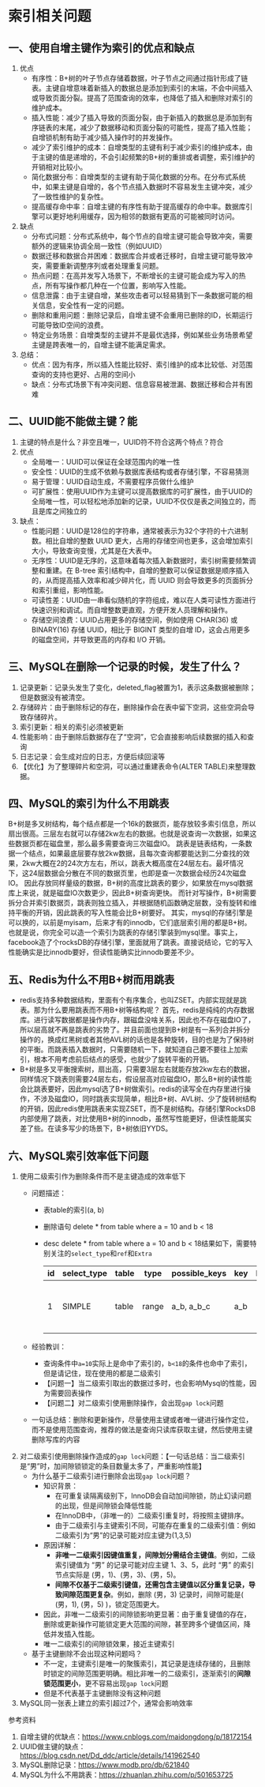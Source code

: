 # 索引相关问题


## 一、使用自增主键作为索引的优点和缺点
1. 优点
   - 有序性：B+树的叶子节点存储着数据，叶子节点之间通过指针形成了链表。主键自增意味着新插入的数据总是添加到索引的末端，不会中间插入或导致页面分裂。提高了范围查询的效率，也降低了插入和删除对索引的维护成本。
   - 插入性能：减少了插入导致的页面分裂，由于新插入的数据总是添加到有序链表的末尾，减少了数据移动和页面分裂的可能性，提高了插入性能；自增锁机制有助于减少插入操作时的并发操作。
   - 减少了索引维护的成本：自增类型的主键有利于减少索引的维护成本，由于主键的值是递增的，不会引起频繁的B+树的重排或者调整，索引维护的开销相对比较小。
   - 简化数据分布：自增类型的主键有助于简化数据的分布。在分布式系统中，如果主键是自增的，各个节点插入数据时不容易发生主键冲突，减少了一致性维护的复杂性。
   - 提高缓存命中率：自增主键的有序性有助于提高缓存的命中率。数据库引擎可以更好地利用缓存，因为相邻的数据有更高的可能被同时访问。
2. 缺点
   - 分布式问题：分布式系统中，每个节点的自增主键可能会导致冲突，需要额外的逻辑来协调全局一致性（例如UUID）
   - 数据迁移和数据合并困难：数据库合并或者迁移时，自增主键可能导致冲突，需要重新调整序列或者处理重复问题。
   - 热点问题：在高并发写入场景下，不断增长的主键可能会成为写入的热点，所有写操作都几种在一个位置，影响写入性能。
   - 信息泄露：由于主键自增，某些攻击者可以轻易猜到下一条数据可能的相关信息，安全性有一定的问题。
   - 删除和重用问题：删除记录后，自增主键不会重用已删除的ID，长期运行可能导致ID空间的浪费。
   - 特定业务场景：自增类型的主键并不是最优选择，例如某些业务场景希望主键是跨表唯一的，自增主键不能满足需求。
3. 总结：
   - 优点：因为有序，所以插入性能比较好、索引维护的成本比较低、对范围查询的支持也更好、占用的空间小
   - 缺点：分布式场景下有冲突问题、信息容易被泄漏、数据迁移和合并有困难

## 二、UUID能不能做主键？能
1. 主键的特点是什么？非空且唯一，UUID符不符合这两个特点？符合
2. 优点
   - 全局唯一：UUID可以保证在全球范围内的唯一性
   - 安全性：UUID的生成不依赖与数据库表结构或者存储引擎，不容易猜测
   - 易于管理：UUID自动生成，不需要程序员做什么维护
   - 可扩展性：使用UUID作为主键可以提高数据库的可扩展性，由于UUID的全局唯一性，可以轻松地添加新的记录，UUID不仅仅是表之间独立的，而且是库之间独立的
3. 缺点：
   - 性能问题：UUID是128位的字符串，通常被表示为32个字符的十六进制数。相比自增的整数 UUID 更大，占用的存储空间也更多，这会增加索引大小，导致查询变慢，尤其是在大表中。 
   - 无序性：UUID是无序的，这意味着每次插入新数据时，索引树需要频繁调整和重建。在 B-tree 索引结构中，自增的整数可以保证数据是顺序插入的，从而提高插入效率和减少碎片化，而 UUID 则会导致更多的页面拆分和索引重组，影响性能。 
   - 可读性差：UUID由一串看似随机的字符组成，难以在人类可读性方面进行快速识别和调试。而自增整数更直观，方便开发人员理解和操作。 
   - 存储空间浪费：UUID占用更多的存储空间，例如使用 CHAR(36) 或 BINARY(16) 存储 UUID，相比于 BIGINT 类型的自增 ID，这会占用更多的磁盘空间，并导致更高的内存和 I/O 开销。

## 三、MySQL在删除一个记录的时候，发生了什么？
1. 记录更新：记录头发生了变化，deleted_flag被置为1，表示这条数据被删除；但是数据没有被清空。
2. 存储碎片：由于删除标记的存在，删除操作会在表中留下空洞，这些空洞会导致存储碎片。
3. 索引更新：相关的索引必须被更新
4. 性能影响：由于删除后数据存在了“空洞”，它会直接影响后续数据的插入和查询
5. 日志记录：会生成对应的日志，方便后续回滚等
6. 【优化】为了整理碎片和空洞，可以通过重建表命令(ALTER TABLE)来整理数据。

## 四、MySQL的索引为什么不用跳表
B+树是多叉树结构，每个结点都是一个16k的数据页，能存放较多索引信息，所以扇出很高。三层左右就可以存储2kw左右的数据。也就是说查询一次数据，如果这些数据页都在磁盘里，那么最多需要查询三次磁盘IO。 
跳表是链表结构，一条数据一个结点，如果最底层要存放2kw数据，且每次查询都要能达到二分查找的效果，2kw大概在2的24次方左右，所以，跳表大概高度在24层左右。最坏情况下，这24层数据会分散在不同的数据页里，也即是查一次数据会经历24次磁盘IO。 
因此存放同样量级的数据，B+树的高度比跳表的要少，如果放在mysql数据库上来说，就是磁盘IO次数更少，因此B+树查询更快。 
而针对写操作，B+树需要拆分合并索引数据页，跳表则独立插入，并根据随机函数确定层数，没有旋转和维持平衡的开销，因此跳表的写入性能会比B+树要好。 
其实，mysql的存储引擎是可以换的，以前是myisam，后来才有的innodb，它们底层索引用的都是B+树。也就是说，你完全可以造一个索引为跳表的存储引擎装到mysql里。事实上，facebook造了个rocksDB的存储引擎，里面就用了跳表。直接说结论，它的写入性能确实是比innodb要好，但读性能确实比innodb要差不少。

## 五、Redis为什么不用B+树而用跳表
- redis支持多种数据结构，里面有个有序集合，也叫ZSET。内部实现就是跳表。那为什么要用跳表而不用B+树等结构呢？ 首先，redis是纯纯的内存数据库。进行读写数据都是操作内存，跟磁盘没啥关系，因此也不存在磁盘IO了，所以层高就不再是跳表的劣势了。并且前面也提到B+树是有一系列合并拆分操作的，换成红黑树或者其他AVL树的话也是各种旋转，目的也是为了保持树的平衡。而跳表插入数据时，只需要随机一下，就知道自己要不要往上加索引，根本不用考虑前后结点的感受，也就少了旋转平衡的开销。
- B+树是多叉平衡搜索树，扇出高，只需要3层左右就能存放2kw左右的数据，同样情况下跳表则需要24层左右，假设层高对应磁盘IO，那么B+树的读性能会比跳表要好，因此mysql选了B+树做索引。redis的读写全在内存里进行操作，不涉及磁盘IO，同时跳表实现简单，相比B+树、AVL树、少了旋转树结构的开销，因此redis使用跳表来实现ZSET，而不是树结构。存储引擎RocksDB内部使用了跳表，对比使用B+树的innodb，虽然写性能更好，但读性能属实差了些。在读多写少的场景下，B+树依旧YYDS。

## 六、MySQL索引效率低下问题
1. 使用二级索引作为删除条件而不是主键造成的效率低下
   - 问题描述：
     - 表table的索引(a, b)
     - 删除语句 delete * from table where a = 10 and b < 18 
     - desc delete * from table where a = 10 and b < 18结果如下，需要特别关注的`select_type`和`ref`和`Extra`

       | id | select_type | table | type  | possible_keys | key | key_len | ref | rows | Extra                              |
       |----|-------------|-------|-------|---------------|-----|---------|-----|------|------------------------------------|
       | 1  | SIMPLE      | table | range | a_b, a_b_c    | a_b | 12      | _   | 13   | Using index condition; Using where |
     
   - 经验教训：
     - 查询条件中`a=10`实际上是命中了索引的，`b<18`的条件也命中了索引，但是请记住，现在使用的都是二级索引
     - 【问题一】当二级索引取出的数据过多时，也会影响Mysql的性能，因为需要回表操作
     - 【问题二】对二级索引使用删除操作，会出现`gap lock`问题
   - 一句话总结：删除和更新操作，尽量使用主键或者唯一键进行操作定位，而不是使用范围查询，推荐的做法是查询只读库获取主键，然后使用主键删除写库的内容
2. 对二级索引使用删除操作造成的`gap lock`问题：【一句话总结：当二级索引是“男”时，加间隙锁锁定的条目数量太多了，严重影响性能】
   - 为什么基于二级索引进行删除会出现`gap lock`问题？
     - 知识背景：
       - 在可重复读隔离级别下，InnoDB会自动加间隙锁，防止幻读问题的出现，但是间隙锁会降低性能
       - 在InnoDB中，（非唯一的）二级索引重复时，将按照主键排序。
       - 由于二级索引与主键索引不同，可能存在重复的二级索引值：例如二级索引为“男”的记录可能对应主键为(1,3,5)
     - 原因详解：
       - **非唯一二级索引因键值重复，间隙划分需结合主键值**。例如，二级索引键值为 “男” 的记录可能对应主键 1、3、5，此时 “男” 的索引节点实际是 (男，1)、(男，3)、(男，5)。
       - **间隙不仅基于二级索引键值，还需包含主键值以区分重复记录，导致间隙范围更复杂**。例如，删除 (男，3) 记录时，间隙可能是( (男，1), (男，5) )，锁定范围更大。
     - 因此，非唯一二级索引的间隙锁影响更显著：由于重复键值的存在，删除或更新操作可能锁定更大范围的间隙，甚至跨多个键值区间，降低并发插入性能。
     - 唯一二级索引的间隙锁效果，接近主键索引
   - 基于主键删除不会出现这种问题吗？
     - 不一定，主键索引是唯一的聚簇索引，其记录是连续存储的，且删除时锁定的间隙范围更明确。相比非唯一的二级索引，逐渐索引的**间隙锁范围更小**，更不容易出现`gap lock`问题
     - 但是不代表基于主键删除没有这种问题
3. MySQL同一张表上建立的索引超过7个，通常会影响效率


参考资料
1. 自增主键的优缺点：https://www.cnblogs.com/maidongdong/p/18172154
2. UUID做主键的缺点：https://blog.csdn.net/Dd_ddc/article/details/141962540
3. MySQL删除记录：https://www.modb.pro/db/621840
4. MySQL为什么不用跳表：https://zhuanlan.zhihu.com/p/501653725